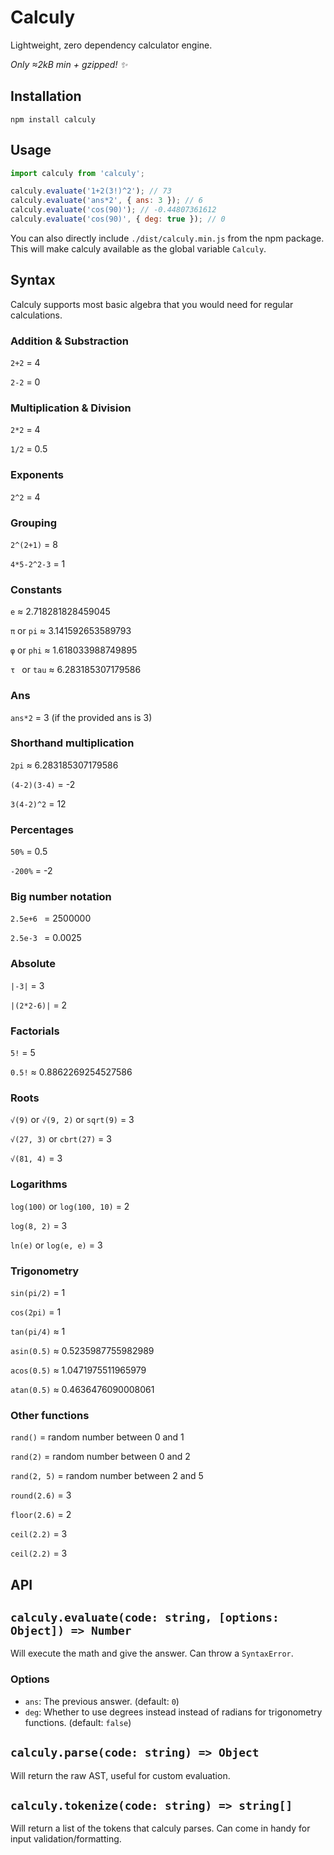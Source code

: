 # Calculy

Lightweight, zero dependency calculator engine.

_Only ≈2kB min + gzipped! ✨_

## Installation

```
npm install calculy
```

## Usage

```js
import calculy from 'calculy';

calculy.evaluate('1+2(3!)^2'); // 73
calculy.evaluate('ans*2', { ans: 3 }); // 6
calculy.evaluate('cos(90)'); // -0.44807361612
calculy.evaluate('cos(90)', { deg: true }); // 0
```

You can also directly include `./dist/calculy.min.js` from the npm package. This will make calculy available as the global variable `Calculy`.

## Syntax

Calculy supports most basic algebra that you would need for regular calculations.

### Addition & Substraction

`2+2` = 4

`2-2` = 0

### Multiplication & Division

`2*2` = 4

`1/2` = 0.5

### Exponents

`2^2` = 4

### Grouping

`2^(2+1)` = 8

`4*5-2^2-3` = 1

### Constants

`e` ≈ 2.718281828459045

`π` or `pi` ≈ 3.141592653589793

`φ` or `phi` ≈ 1.618033988749895

`τ ` or `tau` ≈ 6.283185307179586

### Ans

`ans*2` = 3 (if the provided ans is 3)

### Shorthand multiplication

`2pi` ≈ 6.283185307179586

`(4-2)(3-4)` = -2

`3(4-2)^2` = 12

### Percentages

`50%` = 0.5

`-200%` = -2

### Big number notation

`2.5e+6 ` = 2500000

`2.5e-3 ` = 0.0025

### Absolute

`|-3|` = 3

`|(2*2-6)|` = 2

### Factorials

`5!` = 5

`0.5!` ≈ 0.8862269254527586

### Roots

`√(9)` or `√(9, 2)` or `sqrt(9)` = 3

`√(27, 3)` or `cbrt(27)` = 3

`√(81, 4)` = 3

### Logarithms

`log(100)` or `log(100, 10)` = 2

`log(8, 2)` = 3

`ln(e)` or `log(e, e)` = 3

### Trigonometry

`sin(pi/2)` = 1

`cos(2pi)` = 1

`tan(pi/4)` ≈ 1

`asin(0.5)` ≈ 0.5235987755982989

`acos(0.5)` ≈ 1.0471975511965979

`atan(0.5)` ≈ 0.4636476090008061

### Other functions

`rand()` = random number between 0 and 1

`rand(2)` = random number between 0 and 2

`rand(2, 5)` = random number between 2 and 5

`round(2.6)` = 3

`floor(2.6)` = 2

`ceil(2.2)` = 3

`ceil(2.2)` = 3

## API

## `calculy.evaluate(code: string, [options: Object]) => Number`

Will execute the math and give the answer. Can throw a `SyntaxError`.

### Options

- `ans`: The previous answer. (default: `0`)
- `deg`: Whether to use degrees instead instead of radians for trigonometry functions. (default: `false`)

## `calculy.parse(code: string) => Object`

Will return the raw AST, useful for custom evaluation.

## `calculy.tokenize(code: string) => string[]`

Will return a list of the tokens that calculy parses. Can come in handy for input validation/formatting.
